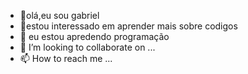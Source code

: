- 👋olá,eu sou gabriel
- 👀estou interessado em aprender mais sobre codigos
- 🌱 eu estou apredendo programação
- 💞️ I’m looking to collaborate on ...
- 📫 How to reach me ...

<!---
gabinho-185/gabinho-185 is a ✨ special ✨ repository because its `README.md` (this file) appears on your GitHub profile.
You can click the Preview link to take a look at your changes.
--->
